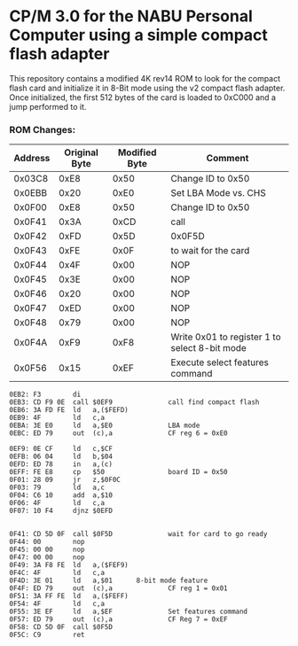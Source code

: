 # CP/M 3.0 for the NABU Personal Computer using a simple compact flash adapter

This repository contains a modified 4K rev14 ROM to look for the compact flash card and initialize it in 8-Bit mode using the v2 compact flash adapter.  Once initialized, the first 512 bytes of the card is loaded to 0xC000 and a jump performed to it.

### ROM Changes:

| Address | Original Byte | Modified Byte | Comment |
| ------- | ------------- | ------------- | ------- |
| 0x03C8  | 0xE8  | 0x50  | Change ID to 0x50 |
| 0x0EBB  | 0x20  | 0xE0  | Set LBA Mode vs. CHS |
| 0x0F00  | 0xE8  | 0x50  | Change ID to 0x50 |
| 0x0F41  | 0x3A  | 0xCD  | call |
| 0x0F42  | 0xFD  | 0x5D  | 0x0F5D |
| 0x0F43  | 0xFE  | 0x0F  | to wait for the card |
| 0x0F44  | 0x4F  | 0x00  | NOP |
| 0x0F45  | 0x3E  | 0x00  | NOP |
| 0x0F46  | 0x20  | 0x00  | NOP |
| 0x0F47  | 0xED  | 0x00  | NOP |
| 0x0F48  | 0x79  | 0x00  | NOP |
| 0x0F4A  | 0xF9  | 0xF8  | Write 0x01 to register 1 to select 8-bit mode |
| 0x0F56  | 0x15  | 0xEF  | Execute select features command |

```
0EB2: F3        di
0EB3: CD F9 0E  call $0EF9              call find compact flash
0EB6: 3A FD FE  ld   a,($FEFD)
0EB9: 4F        ld   c,a
0EBA: 3E E0     ld   a,$E0              LBA mode
0EBC: ED 79     out  (c),a              CF reg 6 = 0xE0

0EF9: 0E CF     ld   c,$CF
0EFB: 06 04     ld   b,$04
0EFD: ED 78     in   a,(c)
0EFF: FE E8     cp   $50                board ID = 0x50
0F01: 28 09     jr   z,$0F0C
0F03: 79        ld   a,c
0F04: C6 10     add  a,$10
0F06: 4F        ld   c,a
0F07: 10 F4     djnz $0EFD

			
0F41: CD 5D 0F  call $0F5D              wait for card to go ready
0F44: 00        nop
0F45: 00 00     nop
0F47: 00 00     nop
0F49: 3A F8 FE  ld   a,($FEF9)
0F4C: 4F        ld   c,a
0F4D: 3E 01     ld   a,$01		8-bit mode feature
0F4F: ED 79     out  (c),a              CF reg 1 = 0x01
0F51: 3A FF FE  ld   a,($FEFF)
0F54: 4F        ld   c,a
0F55: 3E EF     ld   a,$EF              Set features command
0F57: ED 79     out  (c),a              CF Reg 7 = 0xEF
0F58: CD 5D 0F  call $0F5D
0F5C: C9        ret

```

